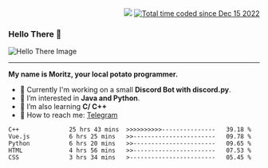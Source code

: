<div align="right">
  <img src="https://visitor-badge.laobi.icu/badge?page_id=RealPotatoe.RealPotatoe">
  <a href="https://wakatime.com/@055ad605-78d0-4854-8a93-af21ba54a49f">
    <img src="https://wakatime.com/badge/user/055ad605-78d0-4854-8a93-af21ba54a49f.svg" alt="Total time coded since Dec 15 2022" />
  </a>
</div>

### Hello There 👋

![Hello There Image](https://media.giphy.com/media/xTiIzJSKB4l7xTouE8/giphy.gif)

***

**My name is Moritz, your local potato programmer.**

* 💫 Currently I'm working on a small **Discord Bot with discord.py**.
* 🧠 I’m interested in **Java and Python**.
* 📖 I’m also learning **C/ C++**
* 💬 How to reach me: <a href="https://t.me/ThePotatoe">Telegram</a>

<!--START_SECTION:waka-->

```text
C++              25 hrs 43 mins  >>>>>>>>>>---------------   39.18 %
Vue.js           6 hrs 25 mins   >>-----------------------   09.78 %
Python           6 hrs 20 mins   >>-----------------------   09.65 %
HTML             4 hrs 56 mins   >>-----------------------   07.53 %
CSS              3 hrs 34 mins   >------------------------   05.45 %
```

<!--END_SECTION:waka-->
